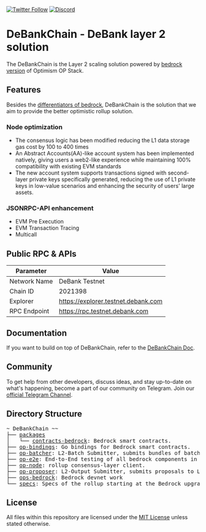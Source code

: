[![Twitter Follow](https://img.shields.io/twitter/follow/DeBankDeFi?style=social)](https://twitter.com/DeBankDeFi)
[![Discord](https://img.shields.io/discord/984015101017346058?color=%235865F2&label=Discord&logo=discord&logoColor=%23fff)](https://discord.com/invite/KYuj8DE)
# DeBankChain - DeBank layer 2 solution

The DeBankChain is the Layer 2 scaling solution powered by [bedrock version](https://community.optimism.io/docs/developers/bedrock/) of Optimism OP Stack.
## Features

Besides the [differentiators of bedrock](https://community.optimism.io/docs/developers/bedrock/differences/), DeBankChain is the solution that we aim to provide the better optimistic rollup solution.

### Node optimization

- The consensus logic has been modified reducing the L1 data storage gas cost by 100 to 400 times
- An Abstract Accounts(AA)-like account system has been implemented natively, giving users a web2-like experience while maintaining 100% compatibility with existing EVM standards
- The new account system supports transactions signed with second-layer private keys specifically generated, reducing the use of L1 private keys in low-value scenarios and enhancing the security of users' large assets.

### JSONRPC-API enhancement

- EVM Pre Execution
- EVM Transaction Tracing
- Multicall

## Public RPC & APIs

| Parameter | Value |
| -------------- | ------------------- |
| Network Name   | DeBank Testnet      |
| Chain ID       | 2021398             |
| Explorer       | https://explorer.testnet.debank.com |
| RPC Endpoint   | https://rpc.testnet.debank.com |

## Documentation

If you want to build on top of DeBankChain, refer to the [DeBankChain Doc](https://github.com/DeBankDeFi/DeBankChain/tree/main/docs/build).

## Community

To get help from other developers, discuss ideas, and stay up-to-date on what's happening, become a part of our community on Telegram. Join our [official Telegram Channel](https://t.me/DeBankEN).

## Directory Structure

<pre>
~ DeBankChain ~~
├── <a href="./packages">packages</a>
│   └── <a href="./packages/contracts-bedrock">contracts-bedrock</a>: Bedrock smart contracts.
├── <a href="./op-bindings">op-bindings</a>: Go bindings for Bedrock smart contracts.
├── <a href="./op-batcher">op-batcher</a>: L2-Batch Submitter, submits bundles of batches to L1
├── <a href="./op-e2e">op-e2e</a>: End-to-End testing of all bedrock components in Go
├── <a href="./op-node">op-node</a>: rollup consensus-layer client.
├── <a href="./op-proposer">op-proposer</a>: L2-Output Submitter, submits proposals to L1
├── <a href="./ops-bedrock">ops-bedrock</a>: Bedrock devnet work
└── <a href="./specs">specs</a>: Specs of the rollup starting at the Bedrock upgrade
</pre>

## License

All files within this repository are licensed under the [MIT License](https://github.com/DeBankDeFi/DeBankChain/blob/main/LICENSE) unless stated otherwise.
